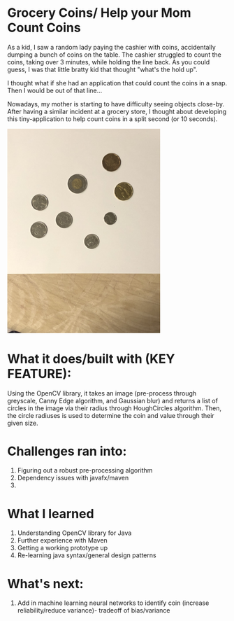 # Grocery Coins/ Help your Mom Count Coins

As a kid, I saw a random lady paying the cashier with coins, accidentally dumping a bunch of coins on the table.
The cashier struggled to count the coins, taking over 3 minutes, while holding the line back. As you could guess,
I was that little bratty kid that thought "what's the hold up".

I thought what if she had an application that could count the coins in a snap. Then I would be out of that line...

Nowadays, my mother is starting to have difficulty seeing objects close-by. After having a similar incident at a
grocery store, I thought about developing this tiny-application to help count coins in a split second (or 10 seconds).

<p>
<img src = "https://github.com/brian-kong/GroceryCoins/blob/master/src/main/java/resources/image2.jpg" width = "350px" height = "auto"
<img src = "https://github.com/brian-kong/GroceryCoins/blob/master/src/main/java/resources/CoinResult.jpg" width = "350px" height = "auto"
</p>

# What it does/built with (KEY FEATURE):

Using the OpenCV library, it takes an image (pre-process through greyscale, Canny Edge algorithm, and Gaussian blur) and
returns a list of circles in the image via their radius through HoughCircles algorithm. Then, the circle radiuses is used
to determine the coin and value through their given size.

# Challenges ran into:

1. Figuring out a robust pre-processing algorithm 
2. Dependency issues with javafx/maven
3. 

# What I learned

1. Understanding OpenCV library for Java
2. Further experience with Maven
3. Getting a working prototype up
4. Re-learning java syntax/general design patterns

# What's next:

1. Add in machine learning neural networks to identify coin (increase reliability/reduce variance)- tradeoff of bias/variance


